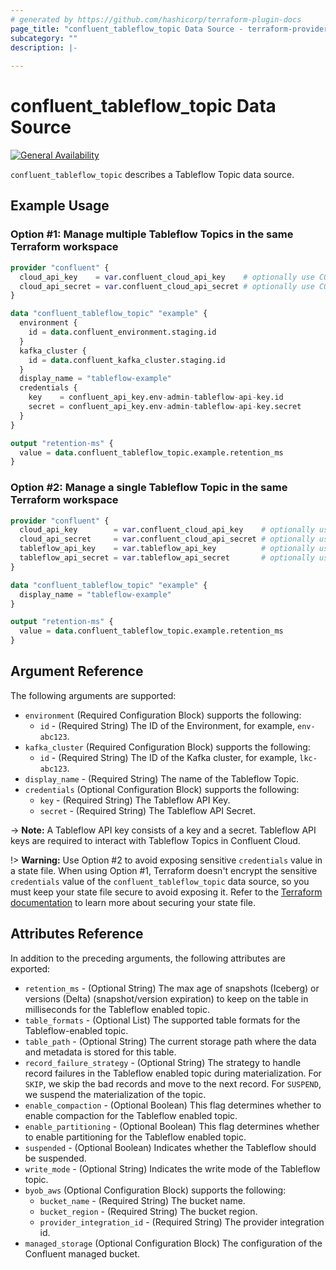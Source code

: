 ```yaml
---
# generated by https://github.com/hashicorp/terraform-plugin-docs
page_title: "confluent_tableflow_topic Data Source - terraform-provider-confluent"
subcategory: ""
description: |-
  
---
```


# confluent_tableflow_topic Data Source

[![General Availability](https://img.shields.io/badge/Lifecycle%20Stage-General%20Availability-%2345c6e8)](https://docs.confluent.io/cloud/current/api.html#section/Versioning/API-Lifecycle-Policy)

`confluent_tableflow_topic` describes a Tableflow Topic data source.

## Example Usage

### Option #1: Manage multiple Tableflow Topics in the same Terraform workspace

```terraform
provider "confluent" {
  cloud_api_key    = var.confluent_cloud_api_key    # optionally use CONFLUENT_CLOUD_API_KEY env var
  cloud_api_secret = var.confluent_cloud_api_secret # optionally use CONFLUENT_CLOUD_API_SECRET env var
}

data "confluent_tableflow_topic" "example" {
  environment {
    id = data.confluent_environment.staging.id
  }
  kafka_cluster {
    id = data.confluent_kafka_cluster.staging.id
  }
  display_name = "tableflow-example"
  credentials {
    key    = confluent_api_key.env-admin-tableflow-api-key.id
    secret = confluent_api_key.env-admin-tableflow-api-key.secret
  }
}

output "retention-ms" {
  value = data.confluent_tableflow_topic.example.retention_ms
}
```

### Option #2: Manage a single Tableflow Topic in the same Terraform workspace

```terraform
provider "confluent" {
  cloud_api_key        = var.confluent_cloud_api_key    # optionally use CONFLUENT_CLOUD_API_KEY env var
  cloud_api_secret     = var.confluent_cloud_api_secret # optionally use CONFLUENT_CLOUD_API_SECRET env var
  tableflow_api_key    = var.tableflow_api_key          # optionally use TABLEFLOW_API_KEY env var
  tableflow_api_secret = var.tableflow_api_secret       # optionally use TABLEFLOW_API_SECRET env var
}

data "confluent_tableflow_topic" "example" {
  display_name = "tableflow-example"
}

output "retention-ms" {
  value = data.confluent_tableflow_topic.example.retention_ms
}
```

<!-- schema generated by tfplugindocs -->
## Argument Reference

The following arguments are supported:

- `environment` (Required Configuration Block) supports the following:
    - `id` - (Required String) The ID of the Environment, for example, `env-abc123`. 
- `kafka_cluster` (Required Configuration Block) supports the following:
    - `id` - (Required String) The ID of the Kafka cluster, for example, `lkc-abc123`.
- `display_name` - (Required String) The name of the Tableflow Topic.
- `credentials` (Optional Configuration Block) supports the following:
    - `key` - (Required String) The Tableflow API Key.
    - `secret` - (Required String) The Tableflow API Secret.

-> **Note:** A Tableflow API key consists of a key and a secret. Tableflow API keys are required to interact with Tableflow Topics in Confluent Cloud.

!> **Warning:** Use Option #2 to avoid exposing sensitive `credentials` value in a state file. When using Option #1, Terraform doesn't encrypt the sensitive `credentials` value of the `confluent_tableflow_topic` data source, so you must keep your state file secure to avoid exposing it. Refer to the [Terraform documentation](https://www.terraform.io/docs/language/state/sensitive-data.html) to learn more about securing your state file.

## Attributes Reference

In addition to the preceding arguments, the following attributes are exported:

- `retention_ms` - (Optional String) The max age of snapshots (Iceberg) or versions (Delta) (snapshot/version expiration) to keep on the table in milliseconds for the Tableflow enabled topic.
- `table_formats` - (Optional List) The supported table formats for the Tableflow-enabled topic.
- `table_path` - (Optional String) The current storage path where the data and metadata is stored for this table.
- `record_failure_strategy` - (Optional String) The strategy to handle record failures in the Tableflow enabled topic during materialization. For `SKIP`, we skip the bad records and move to the next record. For `SUSPEND`, we suspend the materialization of the topic.
- `enable_compaction` - (Optional Boolean) This flag determines whether to enable compaction for the Tableflow enabled topic.
- `enable_partitioning` - (Optional Boolean) This flag determines whether to enable partitioning for the Tableflow enabled topic.
- `suspended` - (Optional Boolean) Indicates whether the Tableflow should be suspended.
- `write_mode` - (Optional String) Indicates the write mode of the Tableflow topic.
- `byob_aws` (Optional Configuration Block) supports the following:
    - `bucket_name` - (Required String) The bucket name.
    - `bucket_region` - (Required String) The bucket region.
    - `provider_integration_id` - (Required String) The provider integration id.
- `managed_storage` (Optional Configuration Block) The configuration of the Confluent managed bucket.
